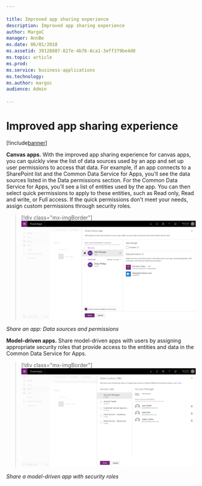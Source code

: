 ```yaml
---

title: Improved app sharing experience
description: Improved app sharing experience
author: MargoC
manager: AnnBe
ms.date: 06/01/2018
ms.assetid: 39128807-827e-4b76-8ca1-3eff379be4d0
ms.topic: article
ms.prod: 
ms.service: business-applications
ms.technology: 
ms.author: margoc
audience: Admin

---
```

#  Improved app sharing experience 




[!include[banner](../../includes/banner.md)]

**Canvas apps.** With the improved app sharing experience for canvas apps, you
can quickly view the list of data sources used by an app and set up user
permissions to access that data. For example, if an app connects to a SharePoint
list and the Common Data Service for Apps, you’ll see the data sources listed in
the Data permissions section. For the Common Data Service for Apps, you’ll see a
list of entities used by the app. You can then select quick permissions to apply
to these entities, such as Read only, Read and write, or Full access. If the
quick permissions don't meet your needs, assign custom permissions through
security roles.

> [!div class="mx-imgBorder"] 
> ![Data sources and permissions](media/improved-app-sharing-experience-1.png "Data sources and permissions")
<!-- picture -->


*Share an app: Data sources and permissions*

**Model-driven apps.** Share model-driven apps with users by assigning
appropriate security roles that provide access to the entities and data in the
Common Data Service for Apps.

> [!div class="mx-imgBorder"] 
> ![A screenshot of how to share a model-driven app with security roles](media/improved-app-sharing-experience-2.png "A screenshot of how to share a model-driven app with security roles")
<!-- AppSharing - Screenshot 3.png -->


*Share a model-driven app with security roles*

